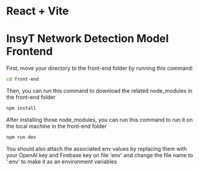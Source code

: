# React + Vite

# InsyT Network Detection Model Frontend

First, move your directory to the front-end folder by running this command:
```bash
cd front-end
```

Then, you can run this command to download the related node_modules in the front-end folder
```bash
npm install
```

After installing those node_modules, you can run this command to run it on the local machine in the front-end folder
```bash
npm run dev
```

You should also attach the associated env values by replacing them with your OpenAI key and Firebase key on file 'env' and change the file name to '.env' to make it as an environment variables